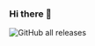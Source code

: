 ### Hi there 👋
![GitHub all releases](https://img.shields.io/github/downloads/yeison/yeison20/total?logo=github)

